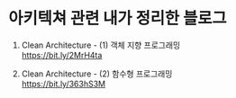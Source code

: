 # 아키텍쳐 관련 내가 정리한 블로그

1. Clean Architecture - (1) 객체 지향 프로그래밍 \
<https://bit.ly/2MrH4ta>

2. Clean Architecture - (2) 함수형 프로그래밍 \
<https://bit.ly/363hS3M>
